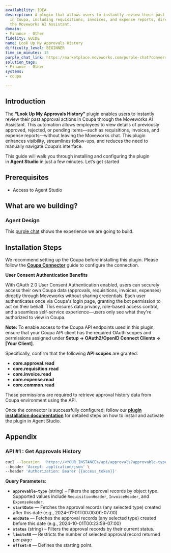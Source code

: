 ```yaml
---
availability: IDEA
description: A plugin that allows users to instantly review their past approval actions
  in Coupa, including requisitions, invoices, and expense reports, directly through
  the Moveworks AI Assistant.
domain:
- Finance - Other
fidelity: GUIDE
name: Look Up My Approvals History
difficulty_level: BEGINNER
time_in_minutes: 15
purple_chat_link: https://marketplace.moveworks.com/purple-chat?conversation=%7B%22messages%22%3A%5B%7B%22role%22%3A%22user%22%2C%22parts%22%3A%5B%7B%22richText%22%3A%22Show+my+approvals+history%22%7D%5D%7D%2C%7B%22role%22%3A%22assistant%22%2C%22parts%22%3A%5B%7B%22reasoningSteps%22%3A%5B%7B%22status%22%3A%22pending%22%2C%22richText%22%3A%22Validating+user+consent+for+%3Cb+xmlns%3D%5C%22http%3A%2F%2Fwww.w3.org%2F1999%2Fxhtml%5C%22%3ECoupa%3C%2Fb%3E...%22%7D%2C%7B%22status%22%3A%22success%22%2C%22richText%22%3A%22Consent+confirmed.%22%7D%5D%7D%2C%7B%22richText%22%3A%22%3Cp%3EI+can+help+with+that%2C+to+narrow+down+your+search%2C+what+type+of+approvals+are+you+interested+in+%28e.g.%2C+%3Cstrong%3Erequisitions%3C%2Fstrong%3E%2C+%3Cstrong%3Einvoices%3C%2Fstrong%3E%2C+%3Cstrong%3Eexpense+reports%3C%2Fstrong%3E%2C+or+all%29%3F+Also+specify+the+time+period+I+should+I+look+at.%3C%2Fp%3E%22%7D%5D%7D%2C%7B%22role%22%3A%22user%22%2C%22parts%22%3A%5B%7B%22richText%22%3A%22Just+expense+reports+for+the+past+month.%22%7D%5D%7D%2C%7B%22role%22%3A%22assistant%22%2C%22parts%22%3A%5B%7B%22reasoningSteps%22%3A%5B%7B%22status%22%3A%22success%22%2C%22richText%22%3A%22Retrieving+%3Cb+xmlns%3D%5C%22http%3A%2F%2Fwww.w3.org%2F1999%2Fxhtml%5C%22%3Eexpense+report+approvals%3C%2Fb%3E+from+the+%3Cb+xmlns%3D%5C%22http%3A%2F%2Fwww.w3.org%2F1999%2Fxhtml%5C%22%3Epast+month%3C%2Fb%3E.%22%7D%2C%7B%22status%22%3A%22success%22%2C%22richText%22%3A%22Found+3+expense+report+approvals+from+the+past+month.%22%7D%5D%7D%2C%7B%22richText%22%3A%22%3Cp%3EHere+are+your+3+expense+report+approvals+from+the+past+month+%28October+24+-+November+24%2C+2024%29%3A%3C%2Fp%3E%3Cp%3E%3C%2Fp%3E%3Cp%3E%3Cstrong%3E1.+Client+Dinner+-+Project+Alpha%3C%2Fstrong%3E%3C%2Fp%3E%3Cul%3E%3Cli%3E%3Cp%3E%3Cstrong%3EDate%3A%3C%2Fstrong%3E+November+20%2C+2024%3C%2Fp%3E%3C%2Fli%3E%3Cli%3E%3Cp%3E%3Cstrong%3EItem+Type%3A%3C%2Fstrong%3E+Expense+Report%3C%2Fp%3E%3C%2Fli%3E%3Cli%3E%3Cp%3E%3Cstrong%3EDescription%3A%3C%2Fstrong%3E+Client+Dinner+-+Project+Alpha%3C%2Fp%3E%3C%2Fli%3E%3Cli%3E%3Cp%3E%3Cstrong%3EAmount%3A%3C%2Fstrong%3E+%24125.50%3C%2Fp%3E%3C%2Fli%3E%3Cli%3E%3Cp%3E%3Cstrong%3ERequester%3A%3C%2Fstrong%3E+John+Doe%3C%2Fp%3E%3C%2Fli%3E%3Cli%3E%3Cp%3E%3Cstrong%3EFinal+Status%3A%3C%2Fstrong%3E+Approved%3C%2Fp%3E%3C%2Fli%3E%3C%2Ful%3E%3Cp%3E%3C%2Fp%3E%3Cp%3E%3Cstrong%3E2.+Software+Subscription+Renewal%3C%2Fstrong%3E%3C%2Fp%3E%3Cul%3E%3Cli%3E%3Cp%3E%3Cstrong%3EDate%3A%3C%2Fstrong%3E+November+15%2C+2024%3C%2Fp%3E%3C%2Fli%3E%3Cli%3E%3Cp%3E%3Cstrong%3EItem+Type%3A%3C%2Fstrong%3E+Expense+Report%3C%2Fp%3E%3C%2Fli%3E%3Cli%3E%3Cp%3E%3Cstrong%3EDescription%3A%3C%2Fstrong%3E+Software+Subscription+Renewal%3C%2Fp%3E%3C%2Fli%3E%3Cli%3E%3Cp%3E%3Cstrong%3EAmount%3A%3C%2Fstrong%3E+%24499.00%3C%2Fp%3E%3C%2Fli%3E%3Cli%3E%3Cp%3E%3Cstrong%3ERequester%3A%3C%2Fstrong%3E+John+Doe%3C%2Fp%3E%3C%2Fli%3E%3Cli%3E%3Cp%3E%3Cstrong%3EFinal+Status%3A%3C%2Fstrong%3E+Approved%3C%2Fp%3E%3C%2Fli%3E%3C%2Ful%3E%3Cp%3E%3C%2Fp%3E%3Cp%3E%3Cstrong%3E3.+Travel+to+HQ%3C%2Fstrong%3E%3C%2Fp%3E%3Cul%3E%3Cli%3E%3Cp%3E%3Cstrong%3EDate%3A%3C%2Fstrong%3E+October+28%2C+2024%3C%2Fp%3E%3C%2Fli%3E%3Cli%3E%3Cp%3E%3Cstrong%3EItem+Type%3A%3C%2Fstrong%3E+Expense+Report%3C%2Fp%3E%3C%2Fli%3E%3Cli%3E%3Cp%3E%3Cstrong%3EDescription%3A%3C%2Fstrong%3E+Travel+to+HQ%3C%2Fp%3E%3C%2Fli%3E%3Cli%3E%3Cp%3E%3Cstrong%3EAmount%3A%3C%2Fstrong%3E+%24780.20%3C%2Fp%3E%3C%2Fli%3E%3Cli%3E%3Cp%3E%3Cstrong%3ERequester%3A%3C%2Fstrong%3E+John+Doe%3C%2Fp%3E%3C%2Fli%3E%3Cli%3E%3Cp%3E%3Cstrong%3EFinal+Status%3A%3C%2Fstrong%3E+Approved%3C%2Fp%3E%3Cp%3E%3C%2Fp%3E%3C%2Fli%3E%3C%2Ful%3E%3Cp%3EIs+there+anything+else+you%27d+like+to+filter+by%2C+or+would+you+like+to+see+approvals+for+a+different+period%3F%3C%2Fp%3E%22%7D%2C%7B%22citations%22%3A%5B%7B%22connectorName%22%3A%22coupa%22%2C%22citationTitle%22%3A%22Expense+Report+-+Client+Dinner+-+Project+Alpha%22%7D%2C%7B%22connectorName%22%3A%22coupa%22%2C%22citationTitle%22%3A%22Expense+Report+-+Software+Subscription+Renewal%22%7D%2C%7B%22connectorName%22%3A%22coupa%22%2C%22citationTitle%22%3A%22Expense+Report+-+Travel+to+HQ%22%7D%5D%7D%5D%7D%5D%7D
solution_tags:
- Finance - Other
systems:
- coupa

---
```

## Introduction

The **“Look Up My Approvals History”** plugin enables users to instantly review their past approval actions in Coupa through the Moveworks AI Assistant. This automation allows employees to view details of previously approved, rejected, or pending items—such as requisitions, invoices, and expense reports—without leaving the Moveworks chat. This plugin enhances visibility, streamlines follow-ups, and reduces the need to manually navigate Coupa’s interface.

This guide will walk you through installing and configuring the plugin in **Agent Studio** in just a few minutes. Let’s get started

## Prerequisites

- Access to Agent Studio

## **What are we building?**

### **Agent Design**

This [purple chat](https://marketplace.moveworks.com/purple-chat?conversation=%7B%22messages%22%3A%5B%7B%22role%22%3A%22user%22%2C%22parts%22%3A%5B%7B%22richText%22%3A%22Show+my+approvals+history%22%7D%5D%7D%2C%7B%22role%22%3A%22assistant%22%2C%22parts%22%3A%5B%7B%22reasoningSteps%22%3A%5B%7B%22status%22%3A%22pending%22%2C%22richText%22%3A%22Validating+user+consent+for+%3Cb+xmlns%3D%5C%22http%3A%2F%2Fwww.w3.org%2F1999%2Fxhtml%5C%22%3ECoupa%3C%2Fb%3E...%22%7D%2C%7B%22status%22%3A%22success%22%2C%22richText%22%3A%22Consent+confirmed.%22%7D%5D%7D%2C%7B%22richText%22%3A%22%3Cp%3EI+can+help+with+that%2C+to+narrow+down+your+search%2C+what+type+of+approvals+are+you+interested+in+%28e.g.%2C+%3Cstrong%3Erequisitions%3C%2Fstrong%3E%2C+%3Cstrong%3Einvoices%3C%2Fstrong%3E%2C+%3Cstrong%3Eexpense+reports%3C%2Fstrong%3E%2C+or+all%29%3F+Also+specify+the+time+period+I+should+I+look+at.%3C%2Fp%3E%22%7D%5D%7D%2C%7B%22role%22%3A%22user%22%2C%22parts%22%3A%5B%7B%22richText%22%3A%22Just+expense+reports+for+the+past+month.%22%7D%5D%7D%2C%7B%22role%22%3A%22assistant%22%2C%22parts%22%3A%5B%7B%22reasoningSteps%22%3A%5B%7B%22status%22%3A%22success%22%2C%22richText%22%3A%22Retrieving+%3Cb+xmlns%3D%5C%22http%3A%2F%2Fwww.w3.org%2F1999%2Fxhtml%5C%22%3Eexpense+report+approvals%3C%2Fb%3E+from+the+%3Cb+xmlns%3D%5C%22http%3A%2F%2Fwww.w3.org%2F1999%2Fxhtml%5C%22%3Epast+month%3C%2Fb%3E.%22%7D%2C%7B%22status%22%3A%22success%22%2C%22richText%22%3A%22Found+3+expense+report+approvals+from+the+past+month.%22%7D%5D%7D%2C%7B%22richText%22%3A%22%3Cp%3EHere+are+your+3+expense+report+approvals+from+the+past+month+%28October+24+-+November+24%2C+2024%29%3A%3C%2Fp%3E%3Cp%3E%3C%2Fp%3E%3Cp%3E%3Cstrong%3E1.+Client+Dinner+-+Project+Alpha%3C%2Fstrong%3E%3C%2Fp%3E%3Cul%3E%3Cli%3E%3Cp%3E%3Cstrong%3EDate%3A%3C%2Fstrong%3E+November+20%2C+2024%3C%2Fp%3E%3C%2Fli%3E%3Cli%3E%3Cp%3E%3Cstrong%3EItem+Type%3A%3C%2Fstrong%3E+Expense+Report%3C%2Fp%3E%3C%2Fli%3E%3Cli%3E%3Cp%3E%3Cstrong%3EDescription%3A%3C%2Fstrong%3E+Client+Dinner+-+Project+Alpha%3C%2Fp%3E%3C%2Fli%3E%3Cli%3E%3Cp%3E%3Cstrong%3EAmount%3A%3C%2Fstrong%3E+%24125.50%3C%2Fp%3E%3C%2Fli%3E%3Cli%3E%3Cp%3E%3Cstrong%3ERequester%3A%3C%2Fstrong%3E+John+Doe%3C%2Fp%3E%3C%2Fli%3E%3Cli%3E%3Cp%3E%3Cstrong%3EFinal+Status%3A%3C%2Fstrong%3E+Approved%3C%2Fp%3E%3C%2Fli%3E%3C%2Ful%3E%3Cp%3E%3C%2Fp%3E%3Cp%3E%3Cstrong%3E2.+Software+Subscription+Renewal%3C%2Fstrong%3E%3C%2Fp%3E%3Cul%3E%3Cli%3E%3Cp%3E%3Cstrong%3EDate%3A%3C%2Fstrong%3E+November+15%2C+2024%3C%2Fp%3E%3C%2Fli%3E%3Cli%3E%3Cp%3E%3Cstrong%3EItem+Type%3A%3C%2Fstrong%3E+Expense+Report%3C%2Fp%3E%3C%2Fli%3E%3Cli%3E%3Cp%3E%3Cstrong%3EDescription%3A%3C%2Fstrong%3E+Software+Subscription+Renewal%3C%2Fp%3E%3C%2Fli%3E%3Cli%3E%3Cp%3E%3Cstrong%3EAmount%3A%3C%2Fstrong%3E+%24499.00%3C%2Fp%3E%3C%2Fli%3E%3Cli%3E%3Cp%3E%3Cstrong%3ERequester%3A%3C%2Fstrong%3E+John+Doe%3C%2Fp%3E%3C%2Fli%3E%3Cli%3E%3Cp%3E%3Cstrong%3EFinal+Status%3A%3C%2Fstrong%3E+Approved%3C%2Fp%3E%3C%2Fli%3E%3C%2Ful%3E%3Cp%3E%3C%2Fp%3E%3Cp%3E%3Cstrong%3E3.+Travel+to+HQ%3C%2Fstrong%3E%3C%2Fp%3E%3Cul%3E%3Cli%3E%3Cp%3E%3Cstrong%3EDate%3A%3C%2Fstrong%3E+October+28%2C+2024%3C%2Fp%3E%3C%2Fli%3E%3Cli%3E%3Cp%3E%3Cstrong%3EItem+Type%3A%3C%2Fstrong%3E+Expense+Report%3C%2Fp%3E%3C%2Fli%3E%3Cli%3E%3Cp%3E%3Cstrong%3EDescription%3A%3C%2Fstrong%3E+Travel+to+HQ%3C%2Fp%3E%3C%2Fli%3E%3Cli%3E%3Cp%3E%3Cstrong%3EAmount%3A%3C%2Fstrong%3E+%24780.20%3C%2Fp%3E%3C%2Fli%3E%3Cli%3E%3Cp%3E%3Cstrong%3ERequester%3A%3C%2Fstrong%3E+John+Doe%3C%2Fp%3E%3C%2Fli%3E%3Cli%3E%3Cp%3E%3Cstrong%3EFinal+Status%3A%3C%2Fstrong%3E+Approved%3C%2Fp%3E%3Cp%3E%3C%2Fp%3E%3C%2Fli%3E%3C%2Ful%3E%3Cp%3EIs+there+anything+else+you%27d+like+to+filter+by%2C+or+would+you+like+to+see+approvals+for+a+different+period%3F%3C%2Fp%3E%22%7D%2C%7B%22citations%22%3A%5B%7B%22connectorName%22%3A%22coupa%22%2C%22citationTitle%22%3A%22Expense+Report+-+Client+Dinner+-+Project+Alpha%22%7D%2C%7B%22connectorName%22%3A%22coupa%22%2C%22citationTitle%22%3A%22Expense+Report+-+Software+Subscription+Renewal%22%7D%2C%7B%22connectorName%22%3A%22coupa%22%2C%22citationTitle%22%3A%22Expense+Report+-+Travel+to+HQ%22%7D%5D%7D%5D%7D%5D%7D) shows the experience we are going to build.

## **Installation Steps**

We recommend setting up the Coupa before installing this plugin. Please follow the [**Coupa Connector**](https://marketplace.moveworks.com/connectors/coupa) guide to configure the connection.

**User Consent Authentication Benefits**

With OAuth 2.0 User Consent Authentication enabled, users can securely access their own Coupa data (approvals, requisitions, invoices, expenses) directly through Moveworks without sharing credentials. Each user authenticates once via Coupa's login page, granting the bot permission to act on their behalf. This ensures data privacy, role-based access control, and a seamless self-service experience—users only see what they're authorized to view in Coupa.

**Note:** To enable access to the Coupa API endpoints used in this plugin, ensure that your Coupa API client has the required OAuth scopes and permissions assigned under **Setup → OAuth2/OpenID Connect Clients → [Your Client]**. 

Specifically, confirm that the following **API scopes** are granted:

- **core.approval.read**
- **core.requisition.read**
- **core.invoice.read**
- **core.expense.read**
- **core.common.read**

These permissions are required to retrieve approval history data from Coupa environment using the API.  

Once the connector is successfully configured, follow our [**plugin installation documentation**](https://help.moveworks.com/docs/ai-agent-marketplace-installation) for detailed steps on how to install and activate the plugin in Agent Studio.

## **Appendix**

### **API #1 : Get Approvals History**

```bash
curl --location  'https://<YOUR_INSTANCE>/api/approvals?approvable-type={{approvable_type}}&created_at[gt_or_eq]={{start_date}}&created_at[lt_or_eq]={{end_date}}&status={{status}}&limit=50&offset=0' \
--header 'Accept: application/json' \
--header 'Authorization: Bearer {{access_token}}'
```

**Query Parameters:**

- **`approvable-type`** (string) – Filters the approval records by object type. Supported values include `RequisitionHeader`, `InvoiceHeader`, and `ExpenseHeader`.
- **`startDate`** — Fetches the approval records (any selected type) created after this date (e.g., 2024-01-01T00:00:00-07:00)
- **`endDate`** — Fetches the approval records (any selected type) created before this date (e.g., 2024-10-01T00:23:59-07:00)
- **`status`** (string) – Filters the approval records by their current status.
- **`limit=50`** — Restricts the number of selected approval record returned per page
- **`offset=0`** — Defines the starting point.